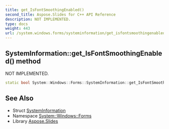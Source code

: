 ```yaml
---
title: get_IsFontSmoothingEnabled()
second_title: Aspose.Slides for C++ API Reference
description: NOT IMPLEMENTED.
type: docs
weight: 443
url: /system.windows.forms/systeminformation/get_isfontsmoothingenabled/
---
```

## SystemInformation::get_IsFontSmoothingEnabled() method


NOT IMPLEMENTED.

```cpp
static bool System::Windows::Forms::SystemInformation::get_IsFontSmoothingEnabled()
```


## See Also

* Struct [SystemInformation](../)
* Namespace [System::Windows::Forms](../../)
* Library [Aspose.Slides](../../../)